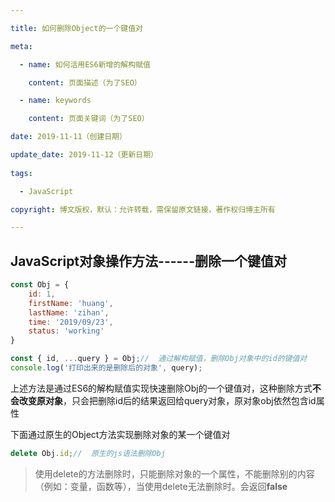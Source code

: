 ```yaml
---

title: 如何删除Object的一个键值对

meta: 

  - name: 如何活用ES6新增的解构赋值

    content: 页面描述（为了SEO）

  - name: keywords

    content: 页面关键词（为了SEO）

date: 2019-11-11（创建日期）

update_date: 2019-11-12（更新日期）
 
tags: 

  - JavaScript

copyright: 博文版权，默认：允许转载，需保留原文链接，著作权归博主所有

---
```


## JavaScript对象操作方法------删除一个键值对

```javascript
const Obj = {
    id: 1,
    firstName: 'huang',
    lastName: 'zihan',
    time: '2019/09/23',
    status: 'working'
}

const { id, ...query } = Obj;//  通过解构赋值，删除Obj对象中的id的键值对
console.log('打印出来的是删除后的对象', query);
```

上述方法是通过ES6的解构赋值实现快速删除Obj的一个键值对，这种删除方式**不会改变原对象**，只会把删除id后的结果返回给query对象，原对象obj依然包含id属性



下面通过原生的Object方法实现删除对象的某一个键值对

```javascript
delete Obj.id;//  原生的js语法删除Obj
```

> 使用delete的方法删除时，只能删除对象的一个属性，不能删除别的内容（例如：变量，函数等），当使用delete无法删除时。会返回**false**








